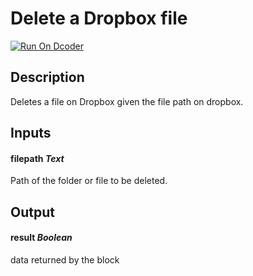 # Delete a Dropbox file
[![Run On Dcoder](https://static-content.dcoder.tech/dcoder-assets/run-on-dcoder.svg)](https://code.dcoder.tech/files/project/6050b0d05e2e7d435ed38d4d)

## Description
Deletes a file on Dropbox given the file path on dropbox.

## Inputs
#### **filepath**  *Text*
Path of the folder or file to be deleted.

## Output
#### **result**  *Boolean*
data returned by the block

